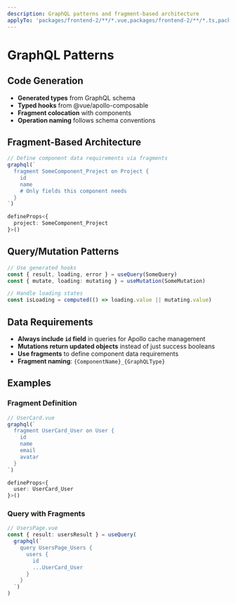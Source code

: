 ```yaml
---
description: GraphQL patterns and fragment-based architecture
applyTo: 'packages/frontend-2/**/*.vue,packages/frontend-2/**/*.ts,packages/frontend-2/**/*gql*/**/*,packages/frontend-2/**/*generated*/**/*,packages/ui-components/**/*.vue,packages/ui-components/**/*.ts'
---
```


# GraphQL Patterns

## Code Generation

- **Generated types** from GraphQL schema
- **Typed hooks** from @vue/apollo-composable
- **Fragment colocation** with components
- **Operation naming** follows schema conventions

## Fragment-Based Architecture

```typescript
// Define component data requirements via fragments
graphql(`
  fragment SomeComponent_Project on Project {
    id
    name
    # Only fields this component needs
  }
`)

defineProps<{
  project: SomeComponent_Project
}>()
```

## Query/Mutation Patterns

```typescript
// Use generated hooks
const { result, loading, error } = useQuery(SomeQuery)
const { mutate, loading: mutating } = useMutation(SomeMutation)

// Handle loading states
const isLoading = computed(() => loading.value || mutating.value)
```

## Data Requirements

- **Always include `id` field** in queries for Apollo cache management
- **Mutations return updated objects** instead of just success booleans
- **Use fragments** to define component data requirements
- **Fragment naming**: `{ComponentName}_{GraphQLType}`

## Examples

### Fragment Definition

```typescript
// UserCard.vue
graphql(`
  fragment UserCard_User on User {
    id
    name
    email
    avatar
  }
`)

defineProps<{
  user: UserCard_User
}>()
```

### Query with Fragments

```typescript
// UsersPage.vue
const { result: usersResult } = useQuery(
  graphql(`
    query UsersPage_Users {
      users {
        id
        ...UserCard_User
      }
    }
  `)
)
```
